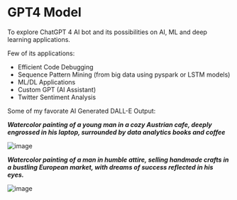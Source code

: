 # GPT4 Model
To explore ChatGPT 4 AI bot and its possibilities on AI, ML and deep learning applications. 

Few of its applications:
- Efficient Code Debugging
- Sequence Pattern Mining (from big data using pyspark or LSTM models)
- ML/DL Applications
- Custom GPT (AI Assistant)
- Twitter Sentiment Analysis
  


Some of my favorate AI Generated DALL-E Output:

**_Watercolor painting of a young man in a cozy Austrian cafe, deeply engrossed in his laptop, surrounded by data analytics books and coffee_**

![image](https://github.com/vivekanandpkr/GPT4-Model/assets/21027388/1d48f0cc-e937-4d59-b01a-cd8bc8ff9cf5)




**_Watercolor painting of a man in humble attire, selling handmade crafts in a bustling European market, with dreams of success reflected in his eyes._**

![image](https://github.com/vivekanandpkr/GPT4-Model/assets/21027388/a6ea6910-1525-4b82-8e53-3d3d9878965d)


